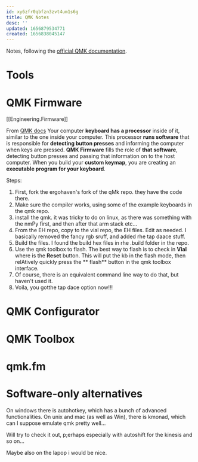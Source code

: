 ```yaml
---
id: xy6zfr0qbfzn3zvt4um1s6g
title: QMK Notes
desc: ''
updated: 1656879534771
created: 1656838045147
---
```


Notes, following the [official QMK documentation](https://docs.qmk.fm/).



# Tools

# QMK Firmware
[[Engineering.Firmware]]


From [QMK docs](https://docs.qmk.fm/#/newbs)
Your computer **keyboard has a processor** inside of it, similar to the one inside your computer. This processor **runs software** that is responsible for **detecting button presses** and informing the computer when keys are pressed. **QMK Firmware** fills the role of **that software**, detecting button presses and passing that information on to the host computer. When you build your **custom keymap**, you are creating an **executable program for your keyboard**.





Steps:
1. First, fork the ergohaven's fork of the qMk repo. they have the code there.
2. Make sure the compiler works, using some of the example keyboards in the qmk repo.
3. install the qmk. it was tricky to do on linux, as there was something with the nmPy first, and then after that arm stack etc...
4. From the EH repo, copy to the vial repo, the EH files. Edit as needed. I basically removed the fancy rgb sruff, and added rhe tap daace stuff. 
5. Build the files. I found the build hex files in rhe .build folder in the repo.
6. Use the qmk toolbox to flash. The best way to flash is to check in **Vial** where is the **Reset** button. This will put the kb in the flash mode, then relAtively quickly press the ** flash** button in the qmk toolbox interface. 
7. Of course, there is an equivalent command line way to do that, but haven't used it.
8. Voila, you gotthe tap dace option now!!!




# QMK Configurator


# QMK Toolbox 

# qmk.fm




# Software-only alternatives

On windows there is autohotkey, which has a bunch of advanced functionalities.
On unix and mac (as well as Win), there is  kmonad, which can I suppose emulate qmk pretty well...

Will try to check it out, p;erhaps especially with autoshift for the kinesis and so on...

Maybe also on the lapop i would be nice.

